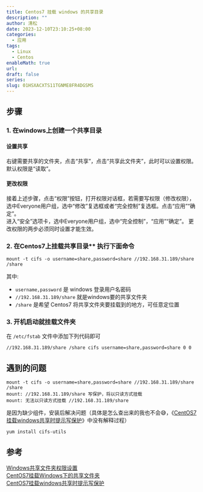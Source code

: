 ```yaml
---
title: Centos7 挂载 windows 的共享目录
description: ""
author: 清松
date: 2023-12-10T23:10:25+08:00
categories:
  - 应用
tags:
  - Linux
  - Centos
enableMath: true
url: 
draft: false
series: 
slug: 01HSXACXTS11TGNME8FR4DGSMS
---
```

## 步骤
### 1. 在windows上创建一个共享目录
#### 设置共享
右键需要共享的文件夹，点击“共享”，点击“共享此文件夹”，此时可以设置权限。默认权限是“读取”。  

#### 更改权限
接着上述步骤，点击“权限”按钮，打开权限对话框，若需要写权限（修改权限），选中Everyone用户组，选中“修改”复选框或者“完全控制”复选框。点击“应用”“确定”。  
进入“安全”选项卡，选中Everyone用户组，选中“完全控制”，“应用”“确定”。
更改权限的两步必须同时设置才能生效。  

### 2. 在Centos7上挂载共享目录\*\* 执行下面命令
``` shell
mount -t cifs -o username=share,password=share //192.168.31.189/share /share
```

其中:
- `username,password` 是 windows 登录用户名密码  
- `//192.168.31.189/share` 就是windows要的共享文件夹  
- `/share` 是希望 Centos7 将共享文件夹要挂载到的地方，可任意定位置  

### 3. 开机启动就挂载文件夹
在 `/etc/fstab` 文件中添加下列代码即可  
``` shell
//192.168.31.189/share /share cifs username=share,password=share 0 0
```

## 遇到的问题
``` shell
mount -t cifs -o username=share,password=share //192.168.31.189/share /share
mount: //192.168.31.189/share 写保护，将以只读方式挂载
mount: 无法以只读方式挂载 //192.168.31.189/share
```

是因为缺少组件，安装后解决问题（具体是怎么查出来的我也不会😅，《[CentOS7挂载windows共享时提示写保护](http://www.voidcn.com/article/p-fkgygbkn-bdw.html)》中没有解释过程）

``` shell
yum install cifs-utils
```

## 参考
[Windows共享文件夹权限设置](https://blog.csdn.net/kingzone_2008/article/details/8677166)    
[CentOS7挂载Windows下的共享文件夹](https://blog.csdn.net/wm6752062/article/details/80724520)    
[CentOS7挂载windows共享时提示写保护](http://www.voidcn.com/article/p-fkgygbkn-bdw.html)    

